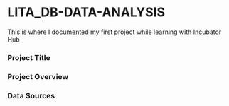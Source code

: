 # LITA_DB-DATA-ANALYSIS
This is where I documented my first project while learning with Incubator Hub
### Project Title
### Project Overview
### Data Sources
